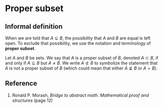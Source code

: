 # Proper subset

## Informal definition

When we are told that $A \subseteq B$, the possibility that $A$ and $B$ are equal is left open. To exclude that possibility, we use the notation and terminology of **proper subset**.

Let $A$ and $B$ be sets. We say that $A$ is a proper subset of $B$, denoted $A \subset B$, if and only if $A \subseteq B \text{ but } A \neq B$. We write $A \not\subset B$ to symbolize the statement that $A$ is not a proper subset of $B$ (which could mean that either $A \nsubseteq B$ or $A = B$).

## Reference

1. Ronald P. Morash, *Bridge to abstract math. Mathematical proof and structures* (page 12)